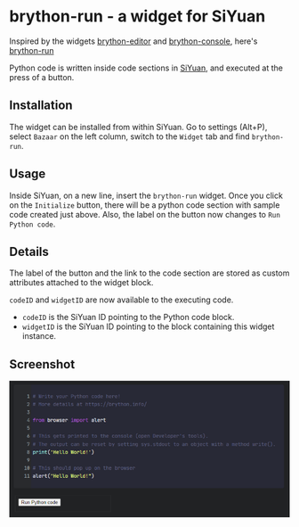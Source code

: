 # brython-run - a widget for SiYuan

Inspired by the widgets [brython-editor](https://github.com/Zuoqiu-Yingyi/widget-brython-editor) and [brython-console](https://github.com/Zuoqiu-Yingyi/widget-brython-console), here's [brython-run](https://github.com/eulores/siyuan-brython-run)

Python code is written inside code sections in [SiYuan](https://b3log.org/siyuan/en/), and executed at the press of a button.

## Installation

The widget can be installed from within SiYuan. Go to settings (Alt+P), select `Bazaar` on the left column, switch to the `Widget` tab and find `brython-run`. 

## Usage

Inside SiYuan, on a new line, insert the `brython-run` widget. Once you click on the `Initialize` button, there will be a python code section with sample code created just above. Also, the label on the button now changes to `Run Python code`.

## Details

The label of the button and the link to the code section are stored as custom attributes attached to the widget block.

`codeID` and `widgetID` are now available to the executing code.
* `codeID` is the SiYuan ID pointing to the Python code block.
* `widgetID` is the SiYuan ID pointing to the block containing this widget instance.

## Screenshot

![brython-run](https://raw.githubusercontent.com/eulores/siyuan-brython-run/main/preview.png)
